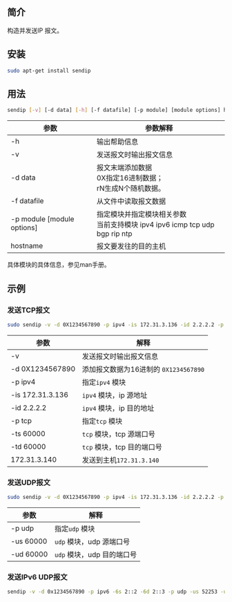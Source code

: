 ## 简介

构造并发送IP 报文。


## 安装

```bash
sudo apt-get install sendip
```


## 用法

```bash
sendip [-v] [-d data] [-h] [-f datafile] [-p module] [module options] hostname
```



| 参数                       | 参数解释                                                     |
| -------------------------- | ------------------------------------------------------------ |
| -h                         | 输出帮助信息                                                 |
| -v                         | 发送报文时输出报文信息                                       |
| -d data                    | 报文末端添加数据<br>0X指定16进制数据；<br>rN生成N个随机数据。 |
| -f datafile                | 从文件中读取报文数据                                         |
| -p module [module options] | 指定模块并指定模块相关参数<br>当前支持模块 ipv4 ipv6 icmp tcp udp bgp rip ntp |
| hostname                   | 报文要发往的目的主机                                         |



具体模块的具体信息，参见man手册。



## 示例

### 发送TCP报文

```bash
sudo sendip -v -d 0X1234567890 -p ipv4 -is 172.31.3.136 -id 2.2.2.2 -p tcp -ts 60000 -td 60000 172.31.3.140
```



| 参数             | 解释                                  |
| ---------------- | ------------------------------------- |
| -v               | 发送报文时输出报文信息                |
| -d 0X1234567890  | 添加报文数据为16进制的 `0X1234567890` |
| -p ipv4          | 指定`ipv4` 模块                       |
| -is 172.31.3.136 | `ipv4` 模块，ip 源地址                |
| -id 2.2.2.2      | `ipv4` 模块，ip 目的地址              |
| -p tcp           | 指定`tcp` 模块                        |
| -ts 60000        | `tcp` 模块，tcp 源端口号              |
| -td 60000        | `tcp` 模块，tcp 目的端口号            |
| 172.31.3.140     | 发送到主机`172.31.3.140`              |



### 发送UDP报文

```bash
sudo sendip -v -d 0X1234567890 -p ipv4 -is 172.31.3.136 -id 2.2.2.2 -p udp -us 60000 -ud 60000  172.31.3.140
```



| 参数      | 解释                       |
| --------- | -------------------------- |
| -p udp    | 指定`udp` 模块             |
| -us 60000 | `udp` 模块，udp 源端口号   |
| -ud 60000 | `udp` 模块，udp 目的端口号 |



### 发送IPv6 UDP报文

```bash
sendip -v -d 0x1234567890 -p ipv6 -6s 2::2 -6d 2::3 -p udp -us 52253 -ud 52253 2::3
```

